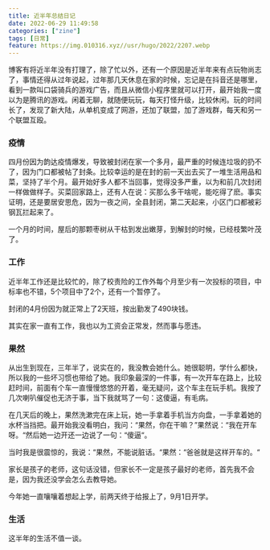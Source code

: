 ```yaml
---
title: 近半年总结日记
date: 2022-06-29 11:49:58
categories: ["zine"] 
tags: [日常]
feature: https://img.010316.xyz//usr/hugo/2022/2207.webp
---
```


博客有将近半年没有打理了，除了忙以外，还有一个原因是近半年来有点玩物尚志了，事情还得从过年说起，过年那几天休息在家的时候，忘记是在抖音还是哪里，看到一款叫口袋骑兵的游戏广告，而且从微信小程序里就可以打开，最开始我一度以为是腾讯的游戏。闲着无聊，就随便玩玩，每天打怪升级，比较休闲。玩的时间长了，发现了新大陆，从单机变成了网游，还加了联盟，加了游戏群，每天和另一个联盟互殴。

### 疫情

四月份因为韵达疫情爆发，导致被封闭在家一个多月，最严重的时候连垃圾的扔不了，因为门口都被帖了封条。比较幸运的是在封的前一天出去买了一堆生活用品和菜，坚持了半个月。最开始好多人都不当回事，觉得没多严重，以为和前几次封闭一样做做样子。买菜回家路上，还有人在说：买那么多干啥呢，能吃得了麽。事实证明，还是要居安思危，因为一夜之间，全县封闭，第二天起来，小区门口都被彩钢瓦拦起来了。

一个月的时间，屋后的那颗枣树从干枯到发出嫩芽，到解封的时候，已经枝繁叶茂了。

### 工作

近半年工作还是比较忙的，除了校责险的工作外每个月至少有一次投标的项目，中标率也不错，5个项目中了2个，还有一个暂停了。

封闭的4月份因为就正常上了2天班，按出勤发了490块钱。

其实在家一直有工作，我也以为工资会正常发，然而事与愿违。

### 果然

从出生到现在，三年半了，说实在的，我没教会她什么。她很聪明，学什么都快，所以我的一些坏习惯也带给了她。我印象最深的一件事，有一次开车在路上，比较赶时间，前面有个车一直慢慢悠悠的开着，毫无疑问，这个车主在玩手机。我按了几次喇叭催促也无济于事，当下我就骂了一句：这傻逼，有毛病。

在几天后的晚上，果然洗漱完在床上玩，她一手拿着手机当方向盘，一手拿着她的水杯当挡把。最开始我没看明白，我问：“果然，你在干嘛？”果然说：“我在开车呀。“然后她一边开还一边说了一句：“傻逼“。

当时我是很震惊的，我说：“果然，不能说脏话。“果然：“爸爸就是这样开车的。“

家长是孩子的老师，这句话没错，但家长不一定是孩子最好的老师，首先我不会是，因为我还没学会怎么去教导她。

今年她一直嚷嚷着想起上学，前两天终于给报上了，9月1日开学。

### 生活

这半年的生活不值一谈。
